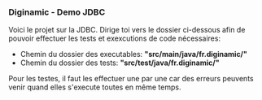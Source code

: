 ### Diginamic - Demo JDBC

Voici le projet sur la JDBC. Dirige toi vers le dossier ci-dessous afin de pouvoir effectuer les tests et exexcutions de code nécessaires:

- Chemin du dossier des executables: **"src/main/java/fr.diginamic/"**
- Chemin du dossier des tests: **"src/test/java/fr.diginamic/"**

Pour les testes, il faut les effectuer une par une car des erreurs peuvents venir quand elles s'execute toutes en même temps.

